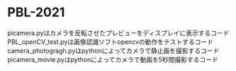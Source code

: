 # PBL-2021
picamera.pyはカメラを反転させたプレビューをディスプレイに表示するコード
PBL_openCV_test.pyは画像認識ソフトopencvの動作をテストするコード
camera_photogragh.pyはpythonによってカメラで静止画を撮影するコード
picamera_movie.pyはpythonによってカメラで動画を5秒間撮影するコード
